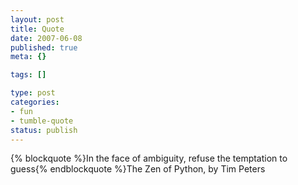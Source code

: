```yaml
--- 
layout: post
title: Quote
date: 2007-06-08
published: true
meta: {}

tags: []

type: post
categories: 
- fun
- tumble-quote
status: publish
---
```

{% blockquote %}In the face of ambiguity, refuse the temptation to guess{% endblockquote %}The Zen of Python, by Tim Peters
